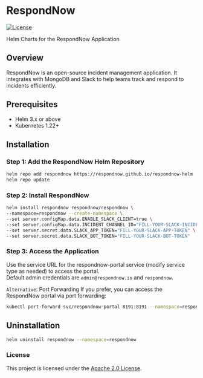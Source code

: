# RespondNow

[![License](https://img.shields.io/badge/License-Apache%202.0-blue.svg)](https://opensource.org/licenses/Apache-2.0)

Helm Charts for the RespondNow Application

## Overview

RespondNow is an open-source incident management application. It integrates with MongoDB and Slack to help teams track and respond to incidents efficiently.

## Prerequisites

- Helm 3.x or above
- Kubernetes 1.22+

## Installation

### Step 1: Add the RespondNow Helm Repository

```bash
helm repo add respondnow https://respondnow.github.io/respondnow-helm
helm repo update
```

### Step 2: Install RespondNow

```bash
helm install respondnow respondnow/respondnow \
--namespace=respondnow --create-namespace \
--set server.configMap.data.ENABLE_SLACK_CLIENT=true \
--set server.configMap.data.INCIDENT_CHANNEL_ID="FILL-YOUR-SLACK-INCIDENT-CHANNEL-ID" \
--set server.secret.data.SLACK_APP_TOKEN="FILL-YOUR-SLACK-APP-TOKEN" \
--set server.secret.data.SLACK_BOT_TOKEN="FILL-YOUR-SLACK-BOT-TOKEN"
```

### Step 3: Access the Application

Use the service URL for the respondnow-portal service (modify service type as needed) to access the portal. <br/> Default admin credentials are `admin@respondnow.io` and `respondnow`.

`Alternative`: Port Forwarding
If you prefer, you can access the RespondNow portal via port forwarding:

```bash
kubectl port-forward svc/respondnow-portal 8191:8191 --namespace=respondnow
```

## Uninstallation

```bash
helm uninstall respondnow --namespace=respondnow
```

### License
This project is licensed under the [Apache 2.0 License](https://opensource.org/licenses/Apache-2.0).



